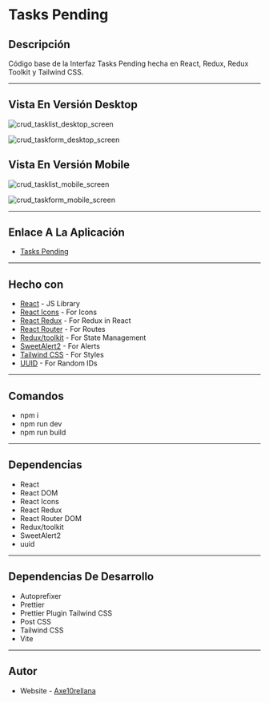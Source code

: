 # Tasks Pending

## Descripción

Código base de la Interfaz Tasks Pending hecha en React, Redux, Redux Toolkit y Tailwind CSS.

---

## Vista En Versión Desktop

![crud_tasklist_desktop_screen](src/assets/design/desktop-design1.jpg)

![crud_taskform_desktop_screen](src/assets/design/desktop-design2.jpg)

## Vista En Versión Mobile

![crud_tasklist_mobile_screen](src/assets/design/mobile-design1.jpg)

![crud_taskform_mobile_screen](src/assets/design/mobile-design2.jpg)

---

## Enlace A La Aplicación

- [Tasks Pending](https://tasks-pending.netlify.app/)

---

## Hecho con

- [React](https://react.dev/) - JS Library
- [React Icons](https://react-icons.github.io/react-icons/) - For Icons
- [React Redux](https://react-redux.js.org/) - For Redux in React
- [React Router](https://reactrouter.com/en/main) - For Routes
- [Redux/toolkit](https://redux-toolkit.js.org/) - For State Management
- [SweetAlert2](https://sweetalert2.github.io/) - For Alerts
- [Tailwind CSS](https://tailwindcss.com/) - For Styles
- [UUID](https://github.com/uuidjs/uuid#readme) - For Random IDs

---

## Comandos

- npm i
- npm run dev
- npm run build

---

## Dependencias

- React
- React DOM
- React Icons
- React Redux
- React Router DOM
- Redux/toolkit
- SweetAlert2
- uuid

---

## Dependencias De Desarrollo

- Autoprefixer
- Prettier
- Prettier Plugin Tailwind CSS
- Post CSS
- Tailwind CSS
- Vite

---

## Autor

- Website - [Axe10rellana](https://axe10rellana.github.io/portafolio/portafolio/)